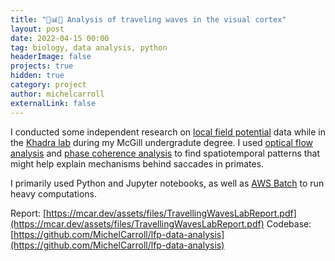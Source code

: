 ```yaml
---
title: "🧠📊🐍 Analysis of traveling waves in the visual cortex"
layout: post
date: 2022-04-15 00:00
tag: biology, data analysis, python
headerImage: false
projects: true
hidden: true
category: project
author: michelcarroll
externalLink: false
---
```


I conducted some independent research on [local field potential](https://en.wikipedia.org/wiki/Local_field_potential) data while in the [Khadra lab](https://www.medicine.mcgill.ca/physio/khadralab/) during my McGill undergradute degree. I used [optical flow analysis](https://en.wikipedia.org/wiki/Optical_flow) and [phase coherence analysis](https://www.everythingrf.com/community/what-is-phase-coherence) to find spatiotemporal patterns that might help explain mechanisms behind saccades in primates.

I primarily used Python and Jupyter notebooks, as well as [AWS Batch](https://aws.amazon.com/batch/) to run heavy computations.

Report: [https://mcar.dev/assets/files/TravellingWavesLabReport.pdf](https://mcar.dev/assets/files/TravellingWavesLabReport.pdf)
Codebase: [https://github.com/MichelCarroll/lfp-data-analysis](https://github.com/MichelCarroll/lfp-data-analysis)

